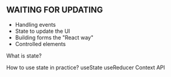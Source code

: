 ## WAITING FOR UPDATING

- Handling events
- State to update the UI
- Building forms the "React way"
- Controlled elements

What is state?

How to use state in practice?
useState
useReducer
Context API
